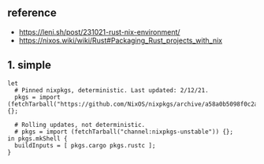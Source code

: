 ## reference
- https://leni.sh/post/231021-rust-nix-environment/
- https://nixos.wiki/wiki/Rust#Packaging_Rust_projects_with_nix


## 1. simple

    let
      # Pinned nixpkgs, deterministic. Last updated: 2/12/21.
      pkgs = import (fetchTarball("https://github.com/NixOS/nixpkgs/archive/a58a0b5098f0c2a389ee70eb69422a052982d990.tar.gz")) {};

      # Rolling updates, not deterministic.
      # pkgs = import (fetchTarball("channel:nixpkgs-unstable")) {};
    in pkgs.mkShell {
      buildInputs = [ pkgs.cargo pkgs.rustc ];
    }

